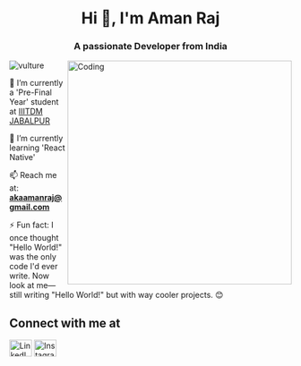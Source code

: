 <h1 align="center">Hi 👋, I'm Aman Raj</h1>
<h3 align="center">A passionate Developer from India</h3>
<img align="right" alt="Coding" width="400" src="https://media.giphy.com/media/v1.Y2lkPTc5MGI3NjExOWM3YzdkNTg2MjQ5MjVjZDE2MjAxMGZmZWIzODlkMjFhODUxODc0OSZjdD1z/qgQUggAC3Pfv687qPC/giphy.gif">
<p align="left"> <img src="https://komarev.com/ghpvc/?username=vulture&label=Profile%20views&color=0e75b6&style=flat" alt="vulture" /> </p>

🏫 I’m currently a 'Pre-Final Year' student at [IIITDM JABALPUR](https://iiitdmj.ac.in/)

🌱 I’m currently learning 'React Native'

📫 Reach me at: **akaamanraj@gmail.com**

⚡ Fun fact: I once thought "Hello World!" was the only code I'd ever write. Now look at me—still writing "Hello World!" but with way cooler projects. 😊

## Connect with me at
<p align="left">
<a href="https://www.linkedin.com/in/aman-r-1676751b6" target="blank"><img align="center" src="https://raw.githubusercontent.com/rahuldkjain/github-profile-readme-generator/master/src/images/icons/Social/linked-in-alt.svg" alt="LinkedIn" height="30" width="40" /></a>
<a href="https://instagram.com/myself_aman__" target="blank"><img align="center" src="https://raw.githubusercontent.com/rahuldkjain/github-profile-readme-generator/master/src/images/icons/Social/instagram.svg" alt="Instagram" height="30" width="40" /></a>
</p>
<br>
